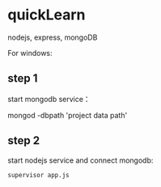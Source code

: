 # quickLearn
nodejs, express, mongoDB

For windows:

## step 1

start mongodb service：

mongod -dbpath  'project data path'

## step 2

start nodejs service and connect mongodb:

`supervisor app.js`